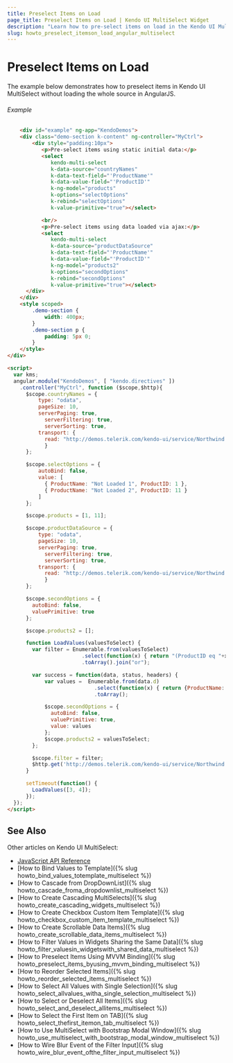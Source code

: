 ```yaml
---
title: Preselect Items on Load
page_title: Preselect Items on Load | Kendo UI MultiSelect Widget
description: "Learn how to pre-select items on load in the Kendo UI MultiSelect widget."
slug: howto_preselect_itemson_load_angular_multiselect
---
```


# Preselect Items on Load

The example below demonstrates how to preselect items in Kendo UI MultiSelect without loading the whole source in AngularJS.

###### Example

```html
    <div id="example" ng-app="KendoDemos">
    <div class="demo-section k-content" ng-controller="MyCtrl">
        <div style="padding:10px">
           <p>Pre-select items using static initial data:</p>
           <select
              kendo-multi-select
              k-data-source="countryNames"
              k-data-text-field="'ProductName'"
              k-data-value-field="'ProductID'"
              k-ng-model="products"
              k-options="selectOptions"
              k-rebind="selectOptions"
              k-value-primitive="true"></select>

           <br/>
           <p>Pre-select items using data loaded via ajax:</p>
           <select
              kendo-multi-select
              k-data-source="productDataSource"
              k-data-text-field="'ProductName'"
              k-data-value-field="'ProductID'"
              k-ng-model="products2"
              k-options="secondOptions"
              k-rebind="secondOptions"
              k-value-primitive="true"></select>
      </div>
    </div>
    <style scoped>
        .demo-section {
            width: 400px;
        }
        .demo-section p {
            padding: 5px 0;
        }
    </style>
</div>

<script>
  var kms;
  angular.module("KendoDemos", [ "kendo.directives" ])
    .controller("MyCtrl", function ($scope,$http){
      $scope.countryNames = {
          type: "odata",
          pageSize: 10,
          serverPaging: true,
            serverFiltering: true,
            serverSorting: true,
          transport: {
            read: "http://demos.telerik.com/kendo-ui/service/Northwind.svc/Products"
            }
      };

      $scope.selectOptions = {
          autoBind: false,
          value: [
            { ProductName: "Not Loaded 1", ProductID: 1 },
            { ProductName: "Not Loaded 2", ProductID: 11 }
          ]
      };

      $scope.products = [1, 11];

      $scope.productDataSource = {
          type: "odata",
          pageSize: 10,
          serverPaging: true,
            serverFiltering: true,
            serverSorting: true,
          transport: {
            read: "http://demos.telerik.com/kendo-ui/service/Northwind.svc/Products"
            }
      };

      $scope.secondOptions = {
        autoBind: false,
        valuePrimitive: true
      };

      $scope.products2 = [];

      function LoadValues(valuesToSelect) {
        var filter = Enumerable.from(valuesToSelect)
                        .select(function(x) { return "(ProductID eq "+x+")" })
                        .toArray().join("or");

        var success = function(data, status, headers) {
            var values =  Enumerable.from(data.d)
                            .select(function(x) { return {ProductName: x.ProductName, ProductID: x.ProductID, } })
                            .toArray();

            $scope.secondOptions = {
              autoBind: false,
              valuePrimitive: true,
              value: values
            };
            $scope.products2 = valuesToSelect;
        };

        $scope.filter = filter;
        $http.get('http://demos.telerik.com/kendo-ui/service/Northwind.svc/Products?$filter='+filter).success(success);
      }

      setTimeout(function() {
        LoadValues([3, 4]);
      });
  });
</script>
```

## See Also

Other articles on Kendo UI MultiSelect:

* [JavaScript API Reference](/api/javascript/ui/multiselect)
* [How to Bind Values to Template]({% slug howto_bind_values_totemplate_multiselect %})
* [How to Cascade from DropDownList]({% slug howto_cascade_froma_dropdownlist_multiselect %})
* [How to Create Cascading MultiSelects]({% slug howto_create_cascading_widgets_multiselect %})
* [How to Create Checkbox Custom Item Template]({% slug howto_checkbox_custom_item_template_multiselect %})
* [How to Create Scrollable Data Items]({% slug howto_create_scrollable_data_items_multiselect %})
* [How to Filter Values in Widgets Sharing the Same Data]({% slug howto_filter_valuesin_widgetswith_shared_data_multiselect %})
* [How to Preselect Items Using MVVM Binding]({% slug howto_preselect_items_byusing_mvvm_binding_multiselect %})
* [How to Reorder Selected Items]({% slug howto_reorder_selected_items_multiselect %})
* [How to Select All Values with Single Selection]({% slug howto_select_allvalues_witha_single_selection_multiselect %})
* [How to Select or Deselect All Items]({% slug howto_select_and_deselect_allitems_multiselect %})
* [How to Select the First Item on TAB]({% slug howto_select_thefirst_itemon_tab_multiselect %})
* [How to Use MultiSelect with Bootstrap Modal Window]({% slug howto_use_multiselect_with_bootstrap_modal_window_multiselect %})
* [How to Wire Blur Event of the Filter Input]({% slug howto_wire_blur_event_ofthe_filtеr_input_multiselect %})